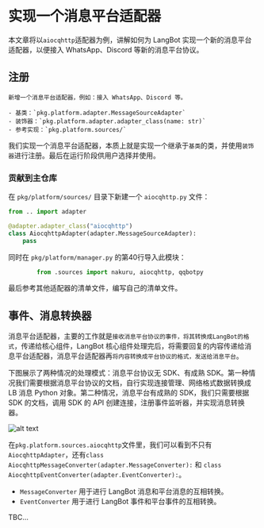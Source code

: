 # 实现一个消息平台适配器

本文章将以`aiocqhttp`适配器为例，讲解如何为 LangBot 实现一个新的消息平台适配器，以便接入 WhatsApp、Discord 等新的消息平台协议。

## 注册

```text
新增一个消息平台适配器，例如：接入 WhatsApp、Discord 等。

- 基类：`pkg.platform.adapter.MessageSourceAdapter`
- 装饰器：`pkg.platform.adapter.adapter_class(name: str)`
- 参考实现：`pkg.platform.sources/`
```

我们实现一个消息平台适配器，本质上就是实现一个继承于`基类`的类，并使用`装饰器`进行注册。最后在运行阶段供用户选择并使用。

### 贡献到主仓库

在 `pkg/platform/sources/` 目录下新建一个 `aiocqhttp.py` 文件：

```python
from .. import adapter

@adapter.adapter_class("aiocqhttp")
class AiocqhttpAdapter(adapter.MessageSourceAdapter):
    pass
```

同时在 `pkg/platform/manager.py` 的第40行导入此模块：

```python
        from .sources import nakuru, aiocqhttp, qqbotpy
```

最后参考其他适配器的清单文件，编写自己的清单文件。

## 事件、消息转换器

消息平台适配器，主要的工作就是`接收消息平台协议的事件，将其转换成LangBot的格式`，传递给核心组件，LangBot 核心组件处理完后，将需要回复的内容传递给消息平台适配器，消息平台适配器再`将内容转换成平台协议的格式，发送给消息平台`。

下图展示了两种情况的处理模式：消息平台协议无 SDK、有成熟 SDK。第一种情况我们需要根据消息平台协议的文档，自行实现连接管理、网络格式数据转换成 LB 消息 Python 对象。第二种情况，消息平台有成熟的 SDK，我们只需要根据 SDK 的文档，调用 SDK 的 API 创建连接，注册事件监听器，并实现消息转换器。

![alt text](/assets/image/zh/workshop/impl-platform-adapter/workshop_impl_platform_adapter_01.png)

在`pkg.platform.sources.aiocqhttp`文件里，我们可以看到不只有`AiocqhttpAdapter`，还有`class AiocqhttpMessageConverter(adapter.MessageConverter):` 和 `class AiocqhttpEventConverter(adapter.EventConverter):`。

- `MessageConverter` 用于进行 LangBot 消息和平台消息的互相转换。
- `EventConverter` 用于进行 LangBot 事件和平台事件的互相转换。

TBC...